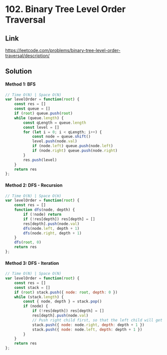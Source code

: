 # 102. Binary Tree Level Order Traversal

## Link
https://leetcode.com/problems/binary-tree-level-order-traversal/description/

## Solution
#### Method 1: BFS
```javascript
// Time O(N) | Space O(N)
var levelOrder = function(root) {
    const res = []
    const queue = []
    if (root) queue.push(root)
    while (queue.length) {
        const qLength = queue.length
        const level = []
        for (let i = 0; i < qLength; i++) {
            const node = queue.shift()
            level.push(node.val)
            if (node.left) queue.push(node.left)
            if (node.right) queue.push(node.right)
        }
        res.push(level)
    }
    return res
};
```
#### Method 2: DFS - Recursion
```javascript
// Time O(N) | Space O(H)
var levelOrder = function(root) {
    const res = []
    function dfs(node, depth) {
	    if (!node) return
	    if (!res[depth]) res[depth] = []
	    res[depth].push(node.val)
	    dfs(node.left, depth + 1)
	    dfs(node.right, depth + 1)
    }
    dfs(root, 0)
    return res
};
```
#### Method 3: DFS - Iteration
```javascript
// Time O(N) | Space O(N)
var levelOrder = function(root) {
    const res = []
    const stack = []
    if (root) stack.push({ node: root, depth: 0 })
    while (stack.length) {
	    const { node, depth } = stack.pop()
	    if (node) {
		    if (!res[depth]) res[depth] = []
		    res[depth].push(node.val)
		    // Push right child first, so that the left child will get processed first.
		    stack.push({ node: node.right, depth: depth + 1 })
		    stack.push({ node: node.left, depth: depth + 1 })
	    }
    }
    return res
};
```

